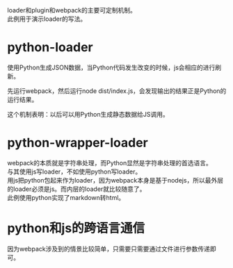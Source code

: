 loader和plugin和webpack的主要可定制机制。  
此例用于演示loader的写法。  

# python-loader
使用Python生成JSON数据，当Python代码发生改变的时候，js会相应的进行刷新。  

先运行webpack，然后运行node dist/index.js，会发现输出的结果正是Python的运行结果。  

这个机制表明：以后可以用Python生成静态数据给JS调用。  

# python-wrapper-loader
webpack的本质就是字符串处理，而Python显然是字符串处理的首选语言。  
与其使用js写loader，不如使用python写loader。  
用js把python包起来作为loader，因为webpack本身是基于nodejs，所以最外层的loader必须是js。而内层的loader就比较随意了。  
此例使用python实现了markdown转html。

# python和js的跨语言通信
因为webpack涉及到的情景比较简单，只需要只需要通过文件进行参数传递即可。  